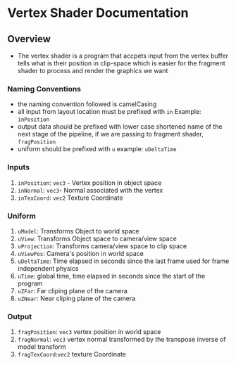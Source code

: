 # Vertex Shader Documentation

## Overview 
- The vertex shader is a program that accpets input from the vertex buffer tells what is their position in clip-space which is easier for the fragment shader to process and render the graphics we want

### Naming Conventions 
- the naming convention followed is camelCasing
- all input from layout location must be prefixed with `in` Example: `inPosition`
- output data should be prefixed with lower case shortened name of the next stage of the pipeline, if we are passing to fragment shader, `fragPosition`
- uniform should be prefixed with `u` 
example: `uDeltaTime`

### Inputs 
1. `inPosition`: `vec3` - Vertex position in object space
2. `inNormal`: `vec3`- Normal associated with the vertex
3. `inTexCoord`: `vec2` Texture Coordinate

### Uniform

1. `uModel`: Transforms Object to world space 
2. `uView`: Transforms Object space to camera/view space
3. `uProjection`: Transforms camera/view space to clip space
4. `uViewPos`: Camera's position in world space
5. `uDeltaTime`: Time elapsed in seconds since the last frame used for frame independent physics
6. `uTime`: global time, time elapsed in seconds since the start of the program
7. `uZFar`: Far cliping plane of the camera
7. `uZNear`: Near cliping plane of the camera

### Output
1. `fragPosition`: `vec3` vertex position in world space 
2. `fragNormal`: `vec3` vertex normal transformed by the transpose inverse of model transform
3. `fragTexCoord`:`vec2` texture Coordinate





